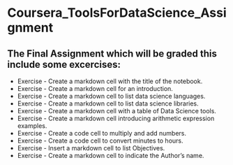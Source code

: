 # Coursera_ToolsForDataScience_Assignment
## The Final Assignment which will be graded this include some excercises:
<ul>
<li>Exercise - Create a markdown cell with the title of the notebook.</li>
<li>Exercise - Create a markdown cell for an introduction.</li>
<li>Exercise - Create a markdown cell to list data science languages.</li>
<li>Exercise - Create a markdown cell to list data science libraries. </li>
<li>Exercise - Create a markdown cell with a table of Data Science tools.</li>
<li>Exercise - Create a markdown cell introducing arithmetic expression examples.</li>
<li> Exercise - Create a code cell to multiply and add numbers.</li>
<li> Exercise - Create a code cell to convert minutes to hours.</li>
<li> Exercise - Insert a markdown cell to list Objectives.</li>
<li> Exercise - Create a markdown cell to indicate the Author’s name. </li>
</ul>
